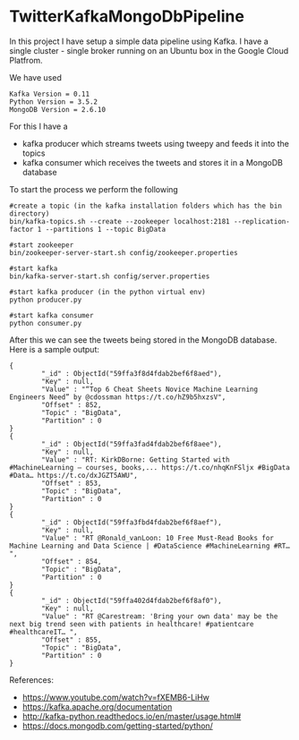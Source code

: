 # TwitterKafkaMongoDbPipeline

In this project I have setup a simple data pipeline using Kafka. I have a single cluster - single broker running on an Ubuntu box in the Google Cloud Platfrom.

We have used
```
Kafka Version = 0.11
Python Version = 3.5.2
MongoDB Version = 2.6.10
```

For this I have a 
  * kafka producer which streams tweets using tweepy and feeds it into the topics
  * kafka consumer which receives the tweets and stores it in a MongoDB database


To start the process we perform the following
```
#create a topic (in the kafka installation folders which has the bin directory)
bin/kafka-topics.sh --create --zookeeper localhost:2181 --replication-factor 1 --partitions 1 --topic BigData

#start zookeeper
bin/zookeeper-server-start.sh config/zookeeper.properties

#start kafka
bin/kafka-server-start.sh config/server.properties

#start kafka producer (in the python virtual env)
python producer.py

#start kafka consumer
python consumer.py
```

After this we can see the tweets being stored in the MongoDB database. Here is a sample output:

```
{
        "_id" : ObjectId("59ffa3f8d4fdab2bef6f8aed"),
        "Key" : null,
        "Value" : "“Top 6 Cheat Sheets Novice Machine Learning Engineers Need” by @cdossman https://t.co/hZ9b5hxzsV",
        "Offset" : 852,
        "Topic" : "BigData",
        "Partition" : 0
}
{
        "_id" : ObjectId("59ffa3fad4fdab2bef6f8aee"),
        "Key" : null,
        "Value" : "RT: KirkDBorne: Getting Started with #MachineLearning — courses, books,... https://t.co/nhqKnFSljx #BigData #Data… https://t.co/dxJGZT5AWU",
        "Offset" : 853,
        "Topic" : "BigData",
        "Partition" : 0
}
{
        "_id" : ObjectId("59ffa3fbd4fdab2bef6f8aef"),
        "Key" : null,
        "Value" : "RT @Ronald_vanLoon: 10 Free Must-Read Books for Machine Learning and Data Science | #DataScience #MachineLearning #RT… ",
        "Offset" : 854,
        "Topic" : "BigData",
        "Partition" : 0
}
{
        "_id" : ObjectId("59ffa402d4fdab2bef6f8af0"),
        "Key" : null,
        "Value" : "RT @Carestream: 'Bring your own data' may be the next big trend seen with patients in healthcare! #patientcare #healthcareIT… ",
        "Offset" : 855,
        "Topic" : "BigData",
        "Partition" : 0
}
```

References:
  * https://www.youtube.com/watch?v=fXEMB6-LiHw
  * https://kafka.apache.org/documentation
  * http://kafka-python.readthedocs.io/en/master/usage.html#
  * https://docs.mongodb.com/getting-started/python/



